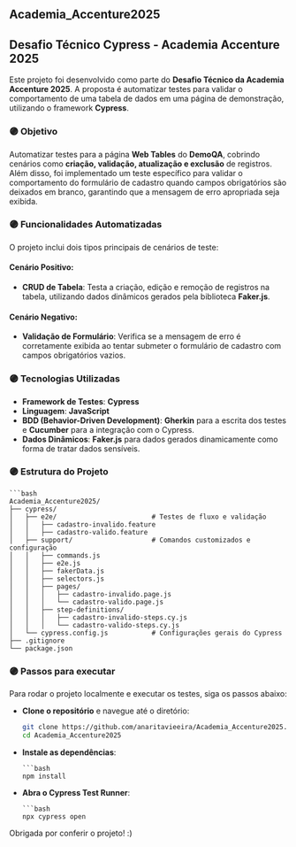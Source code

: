 ## Academia_Accenture2025

## Desafio Técnico Cypress - Academia Accenture 2025

Este projeto foi desenvolvido como parte do **Desafio Técnico da Academia Accenture 2025**. A proposta é automatizar testes para validar o comportamento de uma tabela de dados em uma página de demonstração, utilizando o framework **Cypress**.

### 🟣 Objetivo

Automatizar testes para a página **Web Tables** do **DemoQA**, cobrindo cenários como **criação, validação, atualização e exclusão** de registros. Além disso, foi implementado um teste específico para validar o comportamento do formulário de cadastro quando campos obrigatórios são deixados em branco, garantindo que a mensagem de erro apropriada seja exibida.

### 🟣 Funcionalidades Automatizadas

O projeto inclui dois tipos principais de cenários de teste:

#### Cenário Positivo:
- **CRUD de Tabela**: Testa a criação, edição e remoção de registros na tabela, utilizando dados dinâmicos gerados pela biblioteca **Faker.js**.

#### Cenário Negativo:
- **Validação de Formulário**: Verifica se a mensagem de erro é corretamente exibida ao tentar submeter o formulário de cadastro com campos obrigatórios vazios.

### 🟣 Tecnologias Utilizadas

- **Framework de Testes**: **Cypress**
- **Linguagem**: **JavaScript**
- **BDD (Behavior-Driven Development)**: **Gherkin** para a escrita dos testes e **Cucumber** para a integração com o Cypress.
- **Dados Dinâmicos**: **Faker.js** para dados gerados dinamicamente como forma de tratar dados sensíveis.

### 🟣 Estrutura do Projeto

    ```bash
    Academia_Accenture2025/
    ├── cypress/
    │   ├── e2e/                        # Testes de fluxo e validação
    │   │   ├── cadastro-invalido.feature
    │   │   ├── cadastro-valido.feature
    │   ├── support/                    # Comandos customizados e configuração
    │   │   ├── commands.js
    │   │   ├── e2e.js
    │   │   ├── fakerData.js
    │   │   ├── selectors.js
    │   │   ├── pages/
    │   │   │   ├── cadastro-invalido.page.js
    │   │   │   └── cadastro-valido.page.js
    │   │   ├── step-definitions/
    │   │   │   ├── cadastro-invalido-steps.cy.js
    │   │   │   └── cadastro-valido-steps.cy.js
    │   └── cypress.config.js           # Configurações gerais do Cypress
    ├── .gitignore
    └── package.json

### 🟣 Passos para executar

Para rodar o projeto localmente e executar os testes, siga os passos abaixo:

- **Clone o repositório** e navegue até o diretório:

   ```bash
   git clone https://github.com/anaritavieeira/Academia_Accenture2025.git
   cd Academia_Accenture2025

- **Instale as dependências**:

      ```bash
      npm install
    
- **Abra o Cypress Test Runner**:
  
      ```bash
      npx cypress open

Obrigada por conferir o projeto! :)
